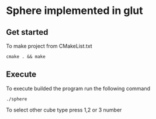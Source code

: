# Sphere implemented in glut
## Get started
To make project from CMakeList.txt
```
cmake . && make
```

## Execute
To execute builded the program run the following command
```
./sphere 
```
To select other cube type press 1,2 or 3 number
